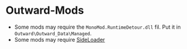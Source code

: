# Outward-Mods
 
 * Some mods may require the ``MonoMod.RuntimeDetour.dll`` fil. Put it in ``Outward\Outward_Data\Managed``.
 * Some mods may require [SideLoader](https://github.com/sinaioutlander/Outward-Sideloader/blob/master/README.md)
